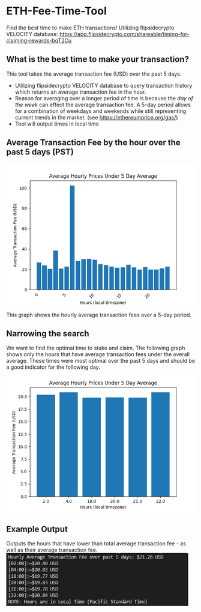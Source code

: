 # ETH-Fee-Time-Tool
Find the best time to make ETH transactions!
Utilizing flipsidecrypto VELOCITY database: https://app.flipsidecrypto.com/shareable/timing-for-claiming-rewards-bqT2Cu 

## What is the best time to make your transaction?
This tool takes the average transaction fee (USD) over the past 5 days.
* Utilizing flipsidecrypto VELOCITY database to query transaction history which returns an average transaction fee in the hour.
* Reason for averaging over a longer period of time is because the *day of the week* can effect the average transaction fee. A 5-day period allows for a combination of weekdays and weekends while still representing current trends in the market. (see https://ethereumprice.org/gas/)
* Tool will output times in local time 

## Average Transaction Fee by the hour over the past 5 days (PST)
![All_Averages_graph](plots/all_averages.png)

This graph shows the hourly average transaction fees over a 5-day period.

## Narrowing the search

We want to find the optimal time to stake and claim. The following graph shows only the hours that have average transaction fees under the overall average. These times were most optimal over the past 5 days and should be a good indicator for the following day. 
![Under_Average_graph](plots/under_average.png)

## Example Output

Outputs the hours that have lower than total average transaction fee - as well as their average transaction fee. 
![example_output](outputs/apr_15.png)